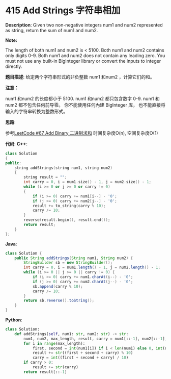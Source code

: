 # 415 Add Strings 字符串相加

__Description__:
Given two non-negative integers num1 and num2 represented as string, return the sum of num1 and num2.

__Note:__

The length of both num1 and num2 is < 5100.
Both num1 and num2 contains only digits 0-9.
Both num1 and num2 does not contain any leading zero.
You must not use any built-in BigInteger library or convert the inputs to integer directly.

__题目描述__:
给定两个字符串形式的非负整数 num1 和num2 ，计算它们的和。

__注意：__

num1 和num2 的长度都小于 5100.
num1 和num2 都只包含数字 0-9.
num1 和num2 都不包含任何前导零。
你不能使用任何內建 BigInteger 库， 也不能直接将输入的字符串转换为整数形式。

__思路__:

参考[LeetCode #67 Add Binary 二进制求和](https://www.jianshu.com/p/be1b75a32661)
时间复杂度O(n), 空间复杂度O(1)

__代码__:
__C++__:

```C++
class Solution 
{
public:
    string addStrings(string num1, string num2) 
    {
        string result = "";
        int carry = 0, i = num1.size() - 1, j = num2.size() - 1;
        while (i >= 0 or j >= 0 or carry != 0) 
        {
            if (i >= 0) carry += num1[i--] - '0';
            if (j >= 0) carry += num2[j--] - '0';
            result += to_string(carry % 10);
            carry /= 10;
        }
        reverse(result.begin(), result.end());
        return result;
    }
};
```

__Java__:

```Java
class Solution {
    public String addStrings(String num1, String num2) {
        StringBuilder sb = new StringBuilder();
        int carry = 0, i = num1.length() - 1, j = num2.length() - 1;
        while (i >= 0 || j >= 0 || carry != 0) {
            if (i >= 0) carry += num1.charAt(i--) - '0';
            if (j >= 0) carry += num2.charAt(j--) - '0';
            sb.append(carry % 10);
            carry /= 10;
        }
        return sb.reverse().toString();
    }
}
```

__Python__:

```Python
class Solution:
    def addStrings(self, num1: str, num2: str) -> str:
        num1, num2, max_length, result, carry = num1[::-1], num2[::-1], max(len(num1), len(num2)), '', 0
        for i in range(max_length):
            first, second = int(num1[i]) if i < len(num1) else 0, int(num2[i]) if i < len(num2) else 0
            result += str((first + second + carry) % 10)
            carry = int((first + second + carry) / 10)
        if carry > 0:
            result += str(carry)
        return result[::-1]
```
